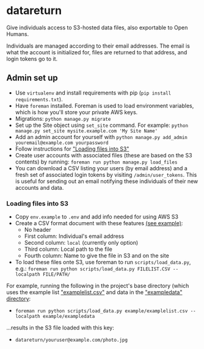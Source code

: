 # datareturn
Give individuals access to S3-hosted data files, also exportable to Open Humans.

Individuals are managed according to their email addresses. The email is what the account is initialized for, files are returned to that address, and login tokens go to it.

## Admin set up

* Use `virtualenv` and install requirements with pip (`pip install requirements.txt`).
* Have `foreman` installed. Foreman is used to load environment variables, which is how you'll store your private AWS keys.
* Migrations: `python manage.py migrate`
* Set up the Site object using `set_site` command. For example: `python manage.py set_site mysite.example.com 'My Site Name'`
* Add an admin account for yourself with `python manage.py add_admin youremail@example.com yourpassword`
* Follow instructions for ["Loading files into S3"](https://github.com/PersonalGenomesOrg/datareturn#loading-files-into-s3)
* Create user accounts with associated files (these are based on the S3 contents) by running: `foreman run python manage.py load_files`
* You can download a CSV listing your users (by email address) and a fresh set of associated login tokens by visiting `/admin/user_tokens`. This is useful for sending
out an email notifying these individuals of their new accounts and data.

### Loading files into S3

* Copy `env.example` to `.env` and add info needed for using AWS S3
* Create a CSV format document with these features [(see example)](https://github.com/PersonalGenomesOrg/datareturn/blob/master/example/examplelist.csv):
  * No header
  * First column: Individual's email address
  * Second column: `local` (currently only option)
  * Third column: Local path to the file
  * Fourth column: Name to give the file in S3 and on the site
* To load these files onte S3, use foreman to run `scripts/load_data.py`, e.g.: `foreman run python scripts/load_data.py FILELIST.CSV --localpath FILE/PATH/`

For example, running the following in the project's base directory (which uses the example list ["examplelist.csv"](https://github.com/PersonalGenomesOrg/datareturn/blob/master/example/examplelist.csv)
and data in the ["exampledata" directory](https://github.com/PersonalGenomesOrg/datareturn/tree/master/example/exampledata/):
* `foreman run python scripts/load_data.py example/examplelist.csv --localpath example/exampledata`

...results in the S3 file loaded with this key:
* `datareturn/youruser@example.com/photo.jpg`

###
